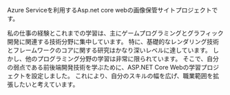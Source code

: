 Azure Serviceを利用するAsp.net core webの画像保管サイトプロジェクトです。

私の仕事の経験とこれまでの学習は、主にゲームプログラミングとグラフィック開発に関連する技術分野に集中しています。
特に、基礎的なレンダリング技術とフレームワークのコアに関する研究はかなり深いレベルに達しています。
しかし、他のプログラミング分野の学習は非常に限られています。
そこで、自分の弱点である前後端開発技術を学ぶために、ASP.NET Core Webの学習プロジェクトを設定しました。
これにより、自分のスキルの幅を広げ、職業範囲を拡張したいと考えています。

